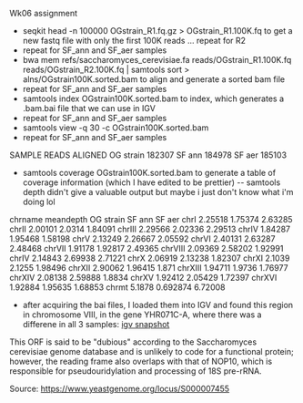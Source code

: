 Wk06 assignment

- seqkit head -n 100000 OGstrain_R1.fq.gz > OGstrain_R1.100K.fq to get a new fastq file with only the first 100K reads ... repeat for R2
- repeat for SF_ann and SF_aer samples
- bwa mem refs/saccharomyces_cerevisiae.fa reads/OGstrain_R1.100K.fq reads/OGstrain_R2.100K.fq | samtools sort > alns/OGstrain100K.sorted.bam to align and generate a sorted bam file
- repeat for SF_ann and SF_aer samples
- samtools index OGstrain100K.sorted.bam to index, which generates a .bam.bai file that we can use in IGV
- repeat for SF_ann and SF_aer samples
- samtools view -q 30 -c OGstrain100K.sorted.bam
- repeat for SF_ann and SF_aer samples

SAMPLE       READS ALIGNED
OG strain    182307
SF ann       184978
SF aer       185103

- samtools coverage OGstrain100K.sorted.bam to generate a table of coverage information (which I have edited to be prettier) -- samtools depth didn't give a valuable output but maybe i just don't know what i'm doing lol

chrname      meandepth
             OG strain    SF ann    SF aer
chrI         2.25518      1.75374   2.63285
chrII        2.00101      2.0314    1.84091
chrIII       2.29566      2.02336   2.29513
chrIV        1.84287      1.95468   1.58198
chrV         2.13249      2.26667   2.05592
chrVI        2.40131      2.63287   2.48468
chrVII       1.91178      1.92817   2.49365
chrVIII      2.09369      2.58202   1.92991
chrIV        2.14843      2.69938   2.71221
chrX         2.06919      2.13238   1.82307
chrXI        2.1039       2.1255    1.98496
chrXII       2.90062      1.96415   1.871
chrXIII      1.94711      1.9736    1.76977
chrXIV       2.08138      2.59888   1.8834
chrXV        1.92412      2.05429   1.72397
chrXVI       1.92884      1.95635   1.68853
chrmt        5.1878       0.692874  6.72008

- after acquiring the bai files, I loaded them into IGV and found this region in chromosome VIII, in the gene YHR071C-A, where there was a differene in all 3 samples: [igv snapshot](http://10.248.148.22/hub/user-redirect/lab/tree/OMICS/wk06/igv_snapshot.png)

This ORF is said to be "dubious" according to the Saccharomyces cerevisiae genome database and is unlikely to code for a functional protein; however, the reading frame also overlaps with that of NOP10, which is responsible for pseudouridylation and processing of 18S pre-rRNA.

Source: https://www.yeastgenome.org/locus/S000007455
